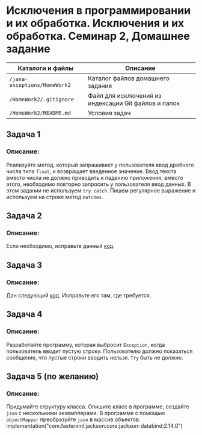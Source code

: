 # Исключения в программировании и их обработка. Исключения и их обработка. Семинар 2, Домашнее задание

Каталоги и файлы             | Описание
-----------------------------|-----------------------------------------------------
`/java-exceptions/HomeWork2` | Каталог файлов домашнего задания
`/HomeWork2/.gitignore`      | Файл для исключения из индексации Git файлов и папок
`/HomeWork2/README.md`       | Условия задач

## Задача 1

### Описание:

Реализуйте метод, который запрашивает у пользователя ввод дробного числа типа `float`, и возвращает введенное значение. Ввод текста вместо числа не должно приводить к падению приложения, вместо этого, необходимо повторно запросить у пользователя ввод данных. В этом задании не используем `try catch`. Пишем регулярное выражение и используем на строке метод `matches`.

## Задача 2

### Описание:

Если необходимо, исправьте данный [код](https://docs.google.com/document/d/17EaA1lDxzD5YigQ5OAal60fOFKVoCbEJqooB9XfhT7w/edit).

## Задача 3

### Описание:

Дан следующий [код](https://docs.google.com/document/d/17EaA1lDxzD5YigQ5OAal60fOFKVoCbEJqooB9XfhT7w/edit). Исправьте его там, где требуется.

## Задача 4

### Описание:

Разработайте программу, которая выбросит `Exception`, когда пользователь вводит пустую строку. Пользователю должно показаться сообщение, что пустые строки вводить нельзя. `Try` быть не должно.

## Задача 5 (по желанию)

### Описание:

Придумайте структуру класса. Опишите класс в программе, создайте `json` с несколькими экземплярами. В программе с помощью `objectMapper` преобразуйте `json` в массив объектов.
implementation("com.fasterxml.jackson.core:jackson-databind:2.14.0")


